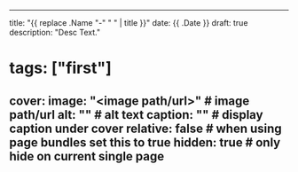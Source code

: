 ---

title: "{{ replace .Name "-" " " | title }}"
date: {{ .Date }}
draft: true
description: "Desc Text."
# tags: ["first"]
cover:
    image: "<image path/url>" # image path/url
    alt: "<alt text>" # alt text
    caption: "<text>" # display caption under cover
    relative: false # when using page bundles set this to true
    hidden: true # only hide on current single page
---